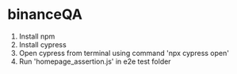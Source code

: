 # binanceQA

1. Install npm
2. Install cypress
3. Open cypress from terminal using command 'npx cypress open'
4. Run 'homepage_assertion.js' in e2e test folder
